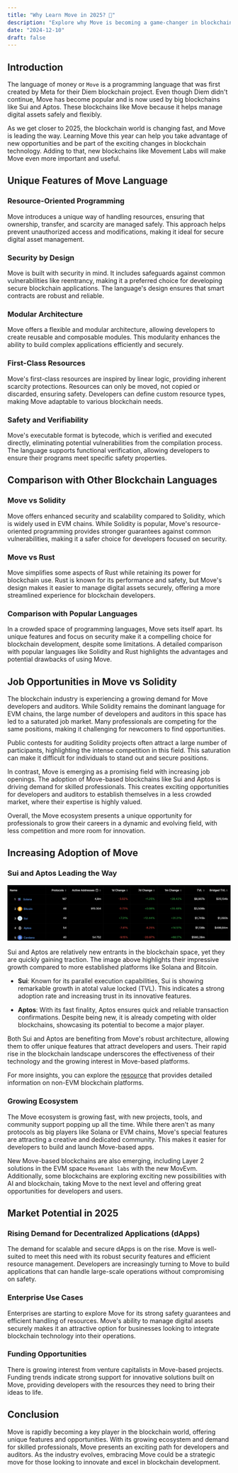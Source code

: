 ```yaml
---
title: "Why Learn Move in 2025? 🚀"
description: "Explore why Move is becoming a game-changer in blockchain development. From resource-oriented programming to its adoption by Sui and Aptos, discover why 2025 is the perfect time to master Move."
date: "2024-12-10"
draft: false
---
```


## Introduction

The language of money or `Move` is a programming language that was first created by Meta for their Diem blockchain project. Even though Diem didn't continue, Move has become popular and is now used by big blockchains like Sui and Aptos. These blockchains like Move because it helps manage digital assets safely and flexibly.

As we get closer to 2025, the blockchain world is changing fast, and Move is leading the way. Learning Move this year can help you take advantage of new opportunities and be part of the exciting changes in blockchain technology. Adding to that, new blockchains like Movement Labs will make Move even more important and useful.

## Unique Features of Move Language

### Resource-Oriented Programming

Move introduces a unique way of handling resources, ensuring that ownership, transfer, and scarcity are managed safely. This approach helps prevent unauthorized access and modifications, making it ideal for secure digital asset management.

### Security by Design

Move is built with security in mind. It includes safeguards against common vulnerabilities like reentrancy, making it a preferred choice for developing secure blockchain applications. The language's design ensures that smart contracts are robust and reliable.

### Modular Architecture

Move offers a flexible and modular architecture, allowing developers to create reusable and composable modules. This modularity enhances the ability to build complex applications efficiently and securely.

### First-Class Resources

Move's first-class resources are inspired by linear logic, providing inherent scarcity protections. Resources can only be moved, not copied or discarded, ensuring safety. Developers can define custom resource types, making Move adaptable to various blockchain needs.

### Safety and Verifiability

Move's executable format is bytecode, which is verified and executed directly, eliminating potential vulnerabilities from the compilation process. The language supports functional verification, allowing developers to ensure their programs meet specific safety properties.

## Comparison with Other Blockchain Languages

### Move vs Solidity

Move offers enhanced security and scalability compared to Solidity, which is widely used in EVM chains. While Solidity is popular, Move's resource-oriented programming provides stronger guarantees against common vulnerabilities, making it a safer choice for developers focused on security.

### Move vs Rust

Move simplifies some aspects of Rust while retaining its power for blockchain use. Rust is known for its performance and safety, but Move's design makes it easier to manage digital assets securely, offering a more streamlined experience for blockchain developers.

### Comparison with Popular Languages

In a crowded space of programming languages, Move sets itself apart. Its unique features and focus on security make it a compelling choice for blockchain development, despite some limitations. A detailed comparison with popular languages like Solidity and Rust highlights the advantages and potential drawbacks of using Move.


## Job Opportunities in Move vs Solidity

The blockchain industry is experiencing a growing demand for Move developers and auditors. While Solidity remains the dominant language for EVM chains, the large number of developers and auditors in this space has led to a saturated job market. Many professionals are competing for the same positions, making it challenging for newcomers to find opportunities.

Public contests for auditing Solidity projects often attract a large number of participants, highlighting the intense competition in this field. This saturation can make it difficult for individuals to stand out and secure positions.

In contrast, Move is emerging as a promising field with increasing job openings. The adoption of Move-based blockchains like Sui and Aptos is driving demand for skilled professionals. This creates exciting opportunities for developers and auditors to establish themselves in a less crowded market, where their expertise is highly valued.

Overall, the Move ecosystem presents a unique opportunity for professionals to grow their careers in a dynamic and evolving field, with less competition and more room for innovation.


## Increasing Adoption of Move

### Sui and Aptos Leading the Way

![alt text](image-1.png)
  
  Sui and Aptos are relatively new entrants in the blockchain space, yet they are quickly gaining traction. The image above highlights their impressive growth compared to more established platforms like Solana and Bitcoin.

- **Sui**: Known for its parallel execution capabilities, Sui is showing remarkable growth in atotal value locked (TVL). This indicates a strong adoption rate and increasing trust in its innovative features.

- **Aptos**: With its fast finality, Aptos ensures quick and reliable transaction confirmations. Despite being new, it is already competing with older blockchains, showcasing its potential to become a major player.

Both Sui and Aptos are benefiting from Move's robust architecture, allowing them to offer unique features that attract developers and users. Their rapid rise in the blockchain landscape underscores the effectiveness of their technology and the growing interest in Move-based platforms.

For more insights, you can explore the [resource](https://defillama.com/chains/Non-EVM) that provides detailed information on non-EVM blockchain platforms.

### Growing Ecosystem

The Move ecosystem is growing fast, with new projects, tools, and community support popping up all the time. While there aren't as many protocols as big players like Solana or EVM chains, Move's special features are attracting a creative and dedicated community. This makes it easier for developers to build and launch Move-based apps.

New Move-based blockchains are also emerging, including Layer 2 solutions in the EVM space `Movemant labs` with the new MovEvm. Additionally, some blockchains are exploring exciting new possibilities with AI and blockchain, taking Move to the next level and offering great opportunities for developers and users.


## Market Potential in 2025

### Rising Demand for Decentralized Applications (dApps)

The demand for scalable and secure dApps is on the rise. Move is well-suited to meet this need with its robust security features and efficient resource management. Developers are increasingly turning to Move to build applications that can handle large-scale operations without compromising on safety.

### Enterprise Use Cases

Enterprises are starting to explore Move for its strong safety guarantees and efficient handling of resources. Move's ability to manage digital assets securely makes it an attractive option for businesses looking to integrate blockchain technology into their operations.

### Funding Opportunities

There is growing interest from venture capitalists in Move-based projects. Funding trends indicate strong support for innovative solutions built on Move, providing developers with the resources they need to bring their ideas to life.


## Conclusion

Move is rapidly becoming a key player in the blockchain world, offering unique features and opportunities. With its growing ecosystem and demand for skilled professionals, Move presents an exciting path for developers and auditors. As the industry evolves, embracing Move could be a strategic move for those looking to innovate and excel in blockchain development.

